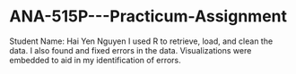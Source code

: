 # ANA-515P---Practicum-Assignment
Student Name: Hai Yen Nguyen
I used R to retrieve, load, and clean the data. 
I also found and fixed errors in the data.
Visualizations were embedded to aid in my identification of errors.  
